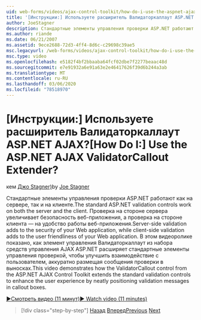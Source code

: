 ```yaml
---
uid: web-forms/videos/ajax-control-toolkit/how-do-i-use-the-aspnet-ajax-validatorcallout-extender
title: '[Инструкции:] Используете расширитель Валидаторкаллаут ASP.NET AJAX? | Документы Майкрософт'
author: JoeStagner
description: Стандартные элементы управления проверки ASP.NET работают как на сервере, так и на клиенте. Проверка на стороне сервера обеспечивает безопасность веб-приложения, в то время как c...
ms.author: riande
ms.date: 06/21/2007
ms.assetid: 9ece2688-72d3-4ff4-8d6c-c29698c39ae5
msc.legacyurl: /web-forms/videos/ajax-control-toolkit/how-do-i-use-the-aspnet-ajax-validatorcallout-extender
msc.type: video
ms.openlocfilehash: e5182f4bf2bbaaba64fcf02dbe7f2277beaac48d
ms.sourcegitcommit: e7e91932a6e91a63e2e46417626f39d6b244a3ab
ms.translationtype: MT
ms.contentlocale: ru-RU
ms.lasthandoff: 03/06/2020
ms.locfileid: "78518970"
---
```

# <a name="how-do-i-use-the-aspnet-ajax-validatorcallout-extender"></a><span data-ttu-id="33b3d-105">[Инструкции:] Используете расширитель Валидаторкаллаут ASP.NET AJAX?</span><span class="sxs-lookup"><span data-stu-id="33b3d-105">[How Do I:] Use the ASP.NET AJAX ValidatorCallout Extender?</span></span>

<span data-ttu-id="33b3d-106">кем [Джо Stagner)](https://github.com/JoeStagner)</span><span class="sxs-lookup"><span data-stu-id="33b3d-106">by [Joe Stagner](https://github.com/JoeStagner)</span></span>

<span data-ttu-id="33b3d-107">Стандартные элементы управления проверки ASP.NET работают как на сервере, так и на клиенте.</span><span class="sxs-lookup"><span data-stu-id="33b3d-107">The standard ASP.NET validation controls work on both the server and the client.</span></span> <span data-ttu-id="33b3d-108">Проверка на стороне сервера увеличивает безопасность веб-приложения, а проверка на стороне клиента — на удобство работы веб-приложения.</span><span class="sxs-lookup"><span data-stu-id="33b3d-108">Server-side validation adds to the security of your Web application, while client-side validation adds to the user friendliness of your Web application.</span></span> <span data-ttu-id="33b3d-109">В этом видеоролике показано, как элемент управления Валидаторкаллаут из набора средств управления AJAX ASP.NET расширяет стандартные элементы управления проверкой, чтобы улучшить взаимодействие с пользователем, аккуратно размещая сообщения проверки в выносках.</span><span class="sxs-lookup"><span data-stu-id="33b3d-109">This video demonstrates how the ValidatorCallout control from the ASP.NET AJAX Control Toolkit extends the standard validation controls to enhance the user experience by neatly positioning validation messages in callout boxes.</span></span>

[<span data-ttu-id="33b3d-110">&#9654;Смотреть видео (11 минут)</span><span class="sxs-lookup"><span data-stu-id="33b3d-110">&#9654; Watch video (11 minutes)</span></span>](https://channel9.msdn.com/Blogs/ASP-NET-Site-Videos/how-do-i-use-the-aspnet-ajax-validatorcallout-extender)

> [!div class="step-by-step"]
> <span data-ttu-id="33b3d-111">[Назад](how-do-i-use-the-numericupdown-extender-control.md)
> [Вперед](how-do-i-use-the-aspnet-ajax-resizablecontrol-extender.md)</span><span class="sxs-lookup"><span data-stu-id="33b3d-111">[Previous](how-do-i-use-the-numericupdown-extender-control.md)
[Next](how-do-i-use-the-aspnet-ajax-resizablecontrol-extender.md)</span></span>
